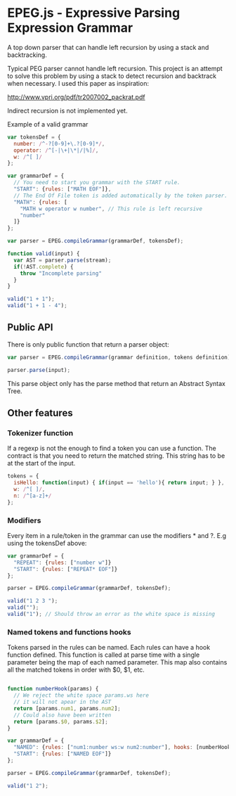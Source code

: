 EPEG.js - Expressive Parsing Expression Grammar
================================================

A top down parser that can handle left recursion by using a stack and backtracking.

Typical PEG parser cannot handle left recursion.
This project is an attempt to solve this problem by using a stack to detect recursion
and backtrack when necessary. I used this paper as inspiration:

http://www.vpri.org/pdf/tr2007002_packrat.pdf

Indirect recursion is not implemented yet.

Example of a valid grammar

```javascript
var tokensDef = {
  number: /^-?[0-9]+\.?[0-9]*/,
  operator: /^[-|\+|\*|/|%]/,
  w: /^[ ]/
};

var grammarDef = {
  // You need to start you grammar with the START rule.
  "START": {rules: ["MATH EOF"]},
  // The End Of File token is added automatically by the token parser.
  "MATH": {rules: [
    "MATH w operator w number", // This rule is left recursive
    "number"
  ]}
};

var parser = EPEG.compileGrammar(grammarDef, tokensDef);

function valid(input) {
  var AST = parser.parse(stream);
  if(!AST.complete) {
    throw "Incomplete parsing"
  }
}

valid("1 + 1");
valid("1 + 1 - 4");
```

## Public API

There is only public function that return a parser object:

```javascript
var parser = EPEG.compileGrammar(grammar definition, tokens definition);

parser.parse(input);
```

This parse object only has the parse method that return an Abstract Syntax Tree.

## Other features

### Tokenizer function

If a regexp is not the enough to find a token you can use a function.
The contract is that you need to return the matched string. This string
has to be at the start of the input.

```javascript
tokens = {
  isHello: function(input) { if(input == 'hello'){ return input; } },
  w: /^[ ]/,
  n: /^[a-z]+/
};
```

### Modifiers

Every item in a rule/token in the grammar can use the modifiers * and ?. E.g using the tokensDef above:

```javascript
var grammarDef = {
  "REPEAT": {rules: ["number w"]}
  "START": {rules: ["REPEAT* EOF"]}
};

parser = EPEG.compileGrammar(grammarDef, tokensDef);

valid("1 2 3 ");
valid("");
valid("1"); // Should throw an error as the white space is missing
```

### Named tokens and functions hooks

Tokens parsed in the rules can be named. Each rules can have a hook function defined. This
function is called at parse time with a single parameter being the map of each named parameter.
This map also contains all the matched tokens in order with $0, $1, etc.

```javascript

function numberHook(params) {
  // We reject the white space params.ws here
  // it will not apear in the AST
  return [params.num1, params.num2];
  // Could also have been written
  return [params.$0, params.$2];
}

var grammarDef = {
  "NAMED": {rules: ["num1:number ws:w num2:number"], hooks: [numberHook]},
  "START": {rules: ["NAMED EOF"]}
};

parser = EPEG.compileGrammar(grammarDef, tokensDef);

valid("1 2");
```

